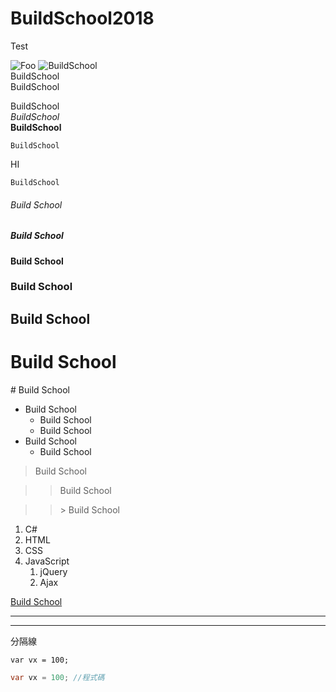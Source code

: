 # BuildSchool2018
Test

![Foo](https://dummyimage.com/200x200) 
![BuildSchool](https://dummyimage.com/200x200 "BuildSchool")  
BuildSchool  
BuildSchool

BuildSchool  
*BuildSchool*  
**BuildSchool**   

    BuildSchool

HI

    BuildSchool

###### Build School
##### Build School
#### Build School
### Build School
## Build School
# Build School

\# Build School

* Build School
    * Build School
    * Build School
* Build School
    * Build School

> Build School

>> Build School

>>\> Build School

1. C#
2. HTML
3. CSS
4. JavaScript
    1. jQuery
    2. Ajax

[Build School](http://buildschool.chu.edu.tw/bin/home.php)

---
***

分隔線

`
var vx = 100;
`

``` csharp
var vx = 100; //程式碼
